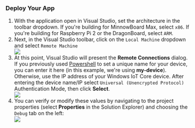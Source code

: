 <h3> Deploy Your App </h3>

<ol class="setup-content-list">
  <div class="row">
    <div class="col-md-6 col-sm-12">
      <li>With the application open in Visual Studio, set the architecture in the toolbar dropdown. If you're building for MinnowBoard Max, select <code>x86</code>.  If you're building for Raspberry Pi 2 or the DragonBoard, select <code>ARM</code>.</li>
    </div>
    <div class="col-md-6 col-sm-12">
    </div>
  </div>
  <div class="row">
    <div class="col-md-6 col-sm-12">
      <li>Next, in the Visual Studio toolbar, click on the <code>Local Machine</code> dropdown and select <code>Remote Machine</code></li>
    </div>
    <div class="col-md-6 col-sm-12">
      <img src="{{site.baseurl}}/Resources/images/AppDeployment/cs-remote-machine-debugging.png">
    </div>
  </div>
  <div class="row">
    <div class="col-md-6 col-sm-12">
      <li>At this point, Visual Studio will present the <b>Remote Connections</b> dialog. If you previously used <a href="{{site.baseurl}}/{{page.lang}}/win10/samples/PowerShell.htm" target="_blank">Powershell</a> to set a unique name for your device, you can enter it here (in this example, we're using <b>my-device</b>).
Otherwise, use the IP address of your Windows IoT Core device. After entering the device name/IP select <code>Universal (Unencrypted Protocol)</code> Authentication Mode, then click <b>Select</b>.</li>
    </div>
    <div class="col-md-6 col-sm-12">
      <img src="{{site.baseurl}}/Resources/images/AppDeployment/cs-remote-connections.PNG">
    </div>
  </div>
  <div class="row">
    <div class="col-md-6 col-sm-12">
      <li> You can verify or modify these values by navigating to the project properties (select <b>Properties</b> in the Solution Explorer) and choosing the <code>Debug</code> tab on the left:</li>
    </div>
    <div class="col-md-6 col-sm-12">
      <img src="{{site.baseurl}}/Resources/images/AppDeployment/cs-debug-project-properties.PNG">
    </div>
  </div>
</ol>

